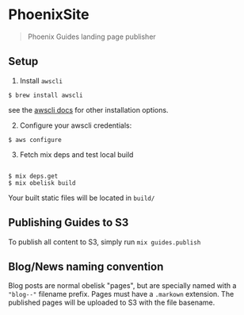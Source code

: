 # PhoenixSite

> Phoenix Guides landing page publisher


## Setup

1. Install `awscli`

```console
$ brew install awscli
```

see the [awscli docs](http://docs.aws.amazon.com/cli/latest/userguide/cli-install-macos.html#awscli-install-osx-path) for other installation options.

2. Configure your awscli credentials:

```console
$ aws configure
```

3. Fetch mix deps and test local build

```console

$ mix deps.get
$ mix obelisk build
```

Your built static files will be located in `build/`


## Publishing Guides to S3

To publish all content to S3, simply run `mix guides.publish`


## Blog/News naming convention

Blog posts are normal obelisk "pages", but are specially named with a `"blog--"` filename prefix. Pages must have a `.markown` extension. The published pages will be uploaded to S3 with the file basename.
